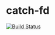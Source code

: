 catch-fd
========

[![Build Status](https://secure.travis-ci.org/sonyandy/catch-fd.png)](http://travis-ci.org/sonyandy/catch-fd)
